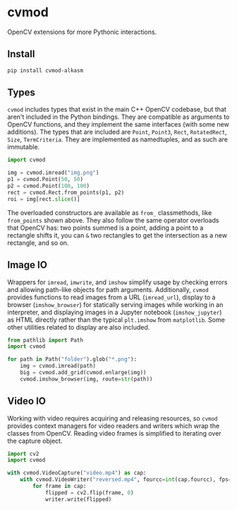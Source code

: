 # cvmod

OpenCV extensions for more Pythonic interactions.

## Install
    
```sh
pip install cvmod-alkasm
```

## Types

`cvmod` includes types that exist in the main C++ OpenCV codebase, but that aren't included in the Python bindings. They are compatible as arguments to OpenCV functions, and they implement the same interfaces (with some new additions). The types that are included are `Point`, `Point3`, `Rect`, `RotatedRect`, `Size`, `TermCriteria`. They are implemented as namedtuples, and as such are immutable.

```python
import cvmod

img = cvmod.imread("img.png")
p1 = cvmod.Point(50, 50)
p2 = cvmod.Point(100, 100)
rect = cvmod.Rect.from_points(p1, p2)
roi = img[rect.slice()]
```

The overloaded constructors are available as `from_` classmethods, like `from_points` shown above. They also follow the same operator overloads that OpenCV has: two points summed is a point, adding a point to a rectangle shifts it, you can `&` two rectangles to get the intersection as a new rectangle, and so on.

## Image IO

Wrappers for `imread`, `imwrite`, and `imshow` simplify usage by checking errors and allowing path-like objects for path arguments. Additionally, `cvmod` provides functions to read images from a URL (`imread_url`), display to a browser (`imshow_browser`) for statically serving images while working in an interpreter, and displaying images in a Jupyter notebook (`imshow_jupyter`) as HTML directly rather than the typical `plt.imshow` from `matplotlib`. Some other utilities related to display are also included.

```python
from pathlib import Path
import cvmod

for path in Path("folder").glob("*.png"):
    img = cvmod.imread(path)
    big = cvmod.add_grid(cvmod.enlarge(img))
    cvmod.imshow_browser(img, route=str(path))
```

## Video IO

Working with video requires acquiring and releasing resources, so `cvmod` provides context managers for video readers and writers which wrap the classes from OpenCV. Reading video frames is simplified to iterating over the capture object.

```python
import cv2
import cvmod

with cvmod.VideoCapture("video.mp4") as cap:
    with cvmod.VideoWriter("reversed.mp4", fourcc=int(cap.fourcc), fps=cap.fps) as writer:
        for frame in cap:
            flipped = cv2.flip(frame, 0)
            writer.write(flipped)
```
